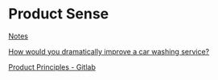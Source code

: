 # Product Sense

[Notes](Product%20Sense%208901f3ddad9a4a6486816efa559ca33c/Notes%20214489c79c4b4839af27590449706a9b.md)

[How would you dramatically improve a car washing service?](Product%20Sense%208901f3ddad9a4a6486816efa559ca33c/How%20would%20you%20dramatically%20improve%20a%20car%20washing%20s%208c060094925e47b184df885710f2ed65.md)

[<WIP> Product Principles - Gitlab](Product%20Sense%208901f3ddad9a4a6486816efa559ca33c/WIP%20Product%20Principles%20-%20Gitlab%20104a23316a6c44ba95ef97c27bb7174e.md)